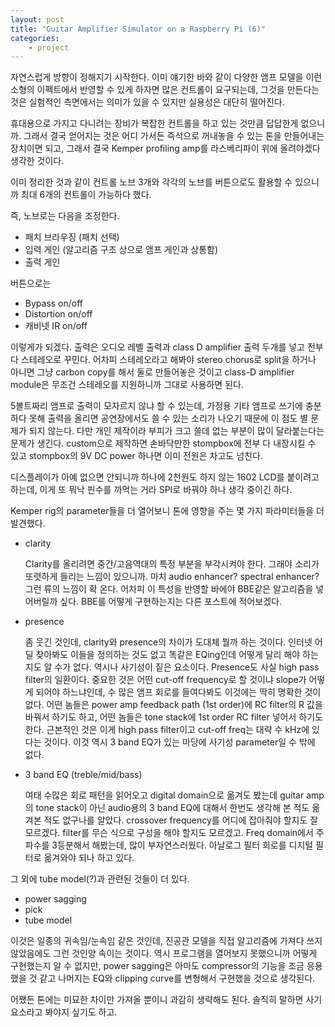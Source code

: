 ```yaml
---
layout: post
title: "Guitar Amplifier Simulator on a Raspberry Pi (6)"
categories:
    - project
---
```


자연스럽게 방향이 정해지기 시작한다. 이미 얘기한 바와 같이 다양한 앰프 모델을 이런 소형의 이펙트에서 반영할 수 있게 하자면 많은 컨트롤이 요구되는데, 그것을 만든다는 것은 실험적인 측면에서는 의미가 있을 수 있지만 실용성은 대단히 떨어진다. 

휴대용으로 가지고 다니려는 장비가 복잡한 컨트롤을 하고 있는 것만큼 답답한게 없으니까. 그래서 결국 얻어지는 것은 어디 가서든 즉석으로 꺼내놓을 수 있는 톤을 만들어내는 장치이면 되고, 그래서 결국 Kemper profiling amp를 라스베리파이 위에 올려야겠다 생각한 것이다.

이미 정리한 것과 같이 컨트롤 노브 3개와 각각의 노브를 버튼으로도 활용할 수 있으니까 최대 6개의 컨트롤이 가능하다 했다. 

즉, 노브로는 다음을 조정한다.
- 패치 브라우징 (패치 선택)
- 입력 게인 (알고리즘 구조 상으로 앰프 게인과 상통함)
- 출력 게인

버튼으로는 
- Bypass on/off
- Distortion on/off
- 캐비넷 IR on/off

이렇게가 되겠다. 출력은 오디오 레벨 출력과 class D amplifier 출력 두개를 넣고 전부 다 스테레오로 꾸민다. 어차피 스테레오라고 해봐야 stereo chorus로 split을 하거나 아니면 그냥 carbon copy를 해서 둘로 만들어놓은 것이고 class-D amplifier module은 무조건 스테레오를 지원하니까 그대로 사용하면 된다.

5볼트짜리 앰프로 출력이 모자르지 않냐 할 수 있는데, 가정용 기타 앰프로 쓰기에 충분하다 못해 출력을 올리면 공연장에서도 쓸 수 있는 소리가 나오기 때문에 이 점도 별 문제가 되지 않는다. 다만 개인 제작이라 부피가 크고 쓸데 없는 부분이 많이 달라붙는다는 문제가 생긴다. custom으로 제작하면 손바닥만한 stompbox에 전부 다 내장시킬 수 있고 stompbox의 9V DC power 하나면 이미 전원은 차고도 넘친다. 

디스플레이가 아예 없으면 안되니까 하나에 2천원도 하지 않는 1602 LCD를 붙이려고 하는데, 이게 또 뭐낙 핀수를 까먹는 거라 SPI로 바꿔야 하나 생각 중이긴 하다.

Kemper rig의 parameter들을 더 열어보니 톤에 영향을 주는 몇 가지 파라미터들을 더 발견했다.

- clarity

    Clarity를 올리려면 중간/고음역대의 특정 부분을 부각시켜야 한다. 그래야 소리가 또렷하게 들리는 느낌이 있으니까. 마치 audio enhancer? spectral enhancer? 그런 류의 느낌이 확 온다. 어차피 이 특성을 반영할 바에야 BBE같은 알고리즘을 넣어버릴까 싶다. BBE를 어떻게 구현하는지는 다른 포스트에 적어보겠다.

- presence

    좀 웃긴 것인데, clarity와 presence의 차이가 도대체 뭘까 하는 것이다. 인터넷 어딜 찾아봐도 이들을 정의하는 것도 없고 똑같은 EQing인데 어떻게 달리 해야 하는지도 알 수가 없다. 역시나 사기성이 짙은 요소이다. 
    Presence도 사실 high pass filter의 일환이다. 중요한 것은 어떤 cut-off frequency로 할 것이냐 slope가 어떻게 되어야 하느냐인데, 수 많은 앰프 회로를 들여다봐도 이것에는 딱히 명확한 것이 없다. 어떤 놈들은 power amp feedback path (1st order)에 RC filter의 R 값을 바꿔서 하기도 하고, 어떤 놈들은 tone stack에 1st order RC filter 넣어서 하기도 한다. 근본적인 것은 이게 high pass filter이고 cut-off freq는 대략 수 kHz에 있다는 것이다.
    이것 역시 3 band EQ가 있는 마당에 사기성 parameter일 수 밖에 없다.

- 3 band EQ (treble/mid/bass)

    여태 수많은 회로 패턴을 읽어오고 digital domain으로 옮겨도 봤는데 guitar amp의 tone stack이 아닌 audio용의 3 band EQ에 대해서 한번도 생각해 본 적도 옮겨본 적도 없구나를 알았다. crossover frequency를 어디에 잡아줘야 할지도 잘 모르겠다. filter를 무슨 식으로 구성을 해야 할지도 모르겠고.
    Freq domain에서 주파수를 3등분해서 해봤는데, 많이 부자연스러웠다. 아날로그 필터 회로를 디지털 필터로 옮겨와야 되나 하고 있다.

그 외에 tube model(?)과 관련된 것들이 더 있다.

- power sagging
- pick
- tube model

이것은 일종의 귀속임/눈속임 같은 것인데, 진공관 모델을 직접 알고리즘에 가져다 쓰지 않았음에도 그런 것인양 속이는 것이다. 역시 프로그램을 열어보지 못했으니까 어떻게 구현했는지 알 수 없지만, power sagging은 아마도 compressor의 기능을 조금 응용했을 것 같고 나머지는 EQ와 clipping curve를 변형해서 구현했을 것으로 생각된다.

어쨌든 톤에는 미묘한 차이만 가져올 뿐이니 과감히 생략해도 된다. 솔직히 말하면 사기 요소라고 봐야지 싶기도 하고.
